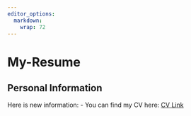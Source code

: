 ```yaml
---
editor_options:
  markdown:
    wrap: 72
---
```


# My-Resume

## Personal Information

Here is new information: - You can find my CV here: [CV
Link](https://github.com/mahyar-madarshahian/My-Resume/blob/main/CV.pdf)
